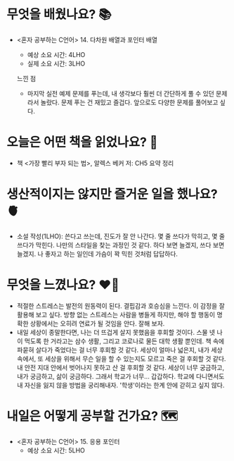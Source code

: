 # 무엇을 배웠나요? 📚
- <혼자 공부하는 C언어> 14. 다차원 배열과 포인터 배열
    - 예상 소요 시간: 4LHO
    - 실제 소요 시간: 3LHO

    느낀 점
    - 마지막 실전 예제 문제를 푸는데, 내 생각보다 훨씬 더 간단하게 풀 수 있던 문제라서 놀랐다. 문제 푸는 건 재밌고 즐겁다. 앞으로도 다양한 문제를 풀어보고 싶다.

# 오늘은 어떤 책을 읽었나요? 📖
- 책 <가장 빨리 부자 되는 법>, 알렉스 베커 저: CH5 요약 정리 

# 생산적이지는 않지만 즐거운 일을 했나요? 🫀
- 소설 작성(1LHO): 쓴다고 쓰는데, 진도가 잘 안 나간다. 몇 줄 쓰다가 막히고, 몇 줄 쓰다가 막힌다. 나만의 스타일을 찾는 과정인 것 같다. 하다 보면 늘겠지, 쓰다 보면 늘겠지. 나 좋자고 하는 일인데 가슴이 꽉 믹힌 것처럼 답답하다.

# 무엇을 느꼈나요? ❤️‍🔥
- 적절한 스트레스는 발전의 원동력이 된다. 결핍감과 호승심을 느낀다. 이 감정을 잘 활용해 보고 싶다. 방향 없는 스트레스는 사람을 병들게 하지만, 해야 할 행동이 명확한 상황에서는 오히려 연료가 될 것임을 안다. 잘해 보자. 
- 내일 세상이 종말한다면, 나는 더 뜨겁게 살지 못했음을 후회할 것이다. 스물 넷 나이 먹도록 한 거라고는 삼수 생활, 그리고 코로나로 물든 대학 생활 뿐인데. 책 속에 파묻혀 살다가 죽었다는 걸 너무 후회할 것 같다. 세상이 얼마나 넓은지, 내가 세상 속에서, 또 세상을 위해서 무슨 일을 할 수 있는지도 모르고 죽은 걸 후회할 것 같다. 내 안전 지대 안에서 벗어나지 못하고 산 걸 후회할 것 같다. 세상이 너무 궁금하고, 내가 궁금하고, 삶이 궁금하다. 그래서 학교가 너무... 갑갑하다. 학교에 다니면서도 내 자신을 잃지 않을 방법을 궁리해내자. '학생'이라는 한계 안에 갇히고 싶지 않다.

# 내일은 어떻게 공부할 건가요? 🗺
- <혼자 공부하는 C언어> 15. 응용 포인터
    - 예상 소요 시간: 5LHO
